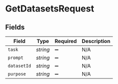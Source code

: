 # GetDatasetsRequest


## Fields

| Field              | Type               | Required           | Description        |
| ------------------ | ------------------ | ------------------ | ------------------ |
| `task`             | *string*           | :heavy_minus_sign: | N/A                |
| `prompt`           | *string*           | :heavy_minus_sign: | N/A                |
| `datasetId`        | *string*           | :heavy_minus_sign: | N/A                |
| `purpose`          | *string*           | :heavy_minus_sign: | N/A                |